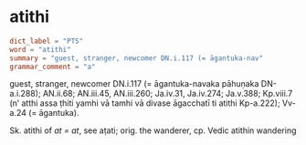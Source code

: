 # atithi

``` toml
dict_label = "PTS"
word = "atithi"
summary = "guest, stranger, newcomer DN.i.117 (= āgantuka-nav"
grammar_comment = "a"
```

guest, stranger, newcomer DN.i.117 (= āgantuka\-navaka pāhuṇaka DN\-a.i.288); AN.ii.68; AN.iii.45, AN.iii.260; Ja.iv.31, Ja.iv.274; Ja.v.388; Kp.viii.7 (n’ atthi assa ṭhiti yamhi vā tamhi vā divase āgacchatī ti atithi Kp\-a.222); Vv\-a.24 (= āgantuka).

Sk. atithi of *at = at*, see aṭati; orig. the wanderer, cp. Vedic atithin wandering

